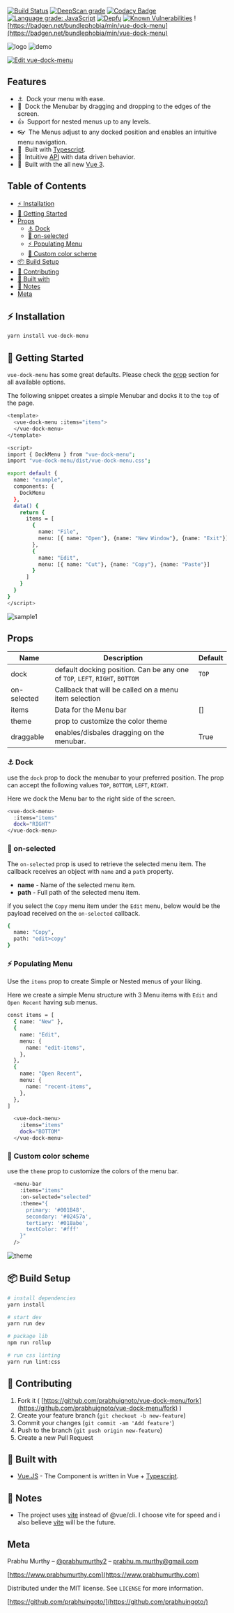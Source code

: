 [![Build Status](https://dev.azure.com/prabhummurthy/vue-dock-menu/_apis/build/status/prabhuignoto.vue-dock-menu?branchName=master)](https://dev.azure.com/prabhummurthy/vue-dock-menu/_build/latest?definitionId=8&branchName=master)
[![DeepScan grade](https://deepscan.io/api/teams/10074/projects/13372/branches/223016/badge/grade.svg)](https://deepscan.io/dashboard#view=project&tid=10074&pid=13372&bid=223016)
[![Codacy Badge](https://app.codacy.com/project/badge/Grade/65c2863c31644d5a98ae5bb83c1bd104)](https://www.codacy.com/manual/prabhuignoto/vue-dock-menu/dashboard?utm_source=github.com&amp;utm_medium=referral&amp;utm_content=prabhuignoto/vue-dock-menu&amp;utm_campaign=Badge_Grade)
[![Language grade: JavaScript](https://img.shields.io/lgtm/grade/javascript/g/prabhuignoto/vue-dock-menu.svg?logo=lgtm&logoWidth=18)](https://lgtm.com/projects/g/prabhuignoto/vue-dock-menu/context:javascript)
[![Depfu](https://badges.depfu.com/badges/f3a16c4fe1fcbd36df15d6949d9846bc/overview.svg)](https://depfu.com/github/prabhuignoto/vue-dock-menu?project_id=16495)
[![Known Vulnerabilities](https://snyk.io/test/github/prabhuignoto/vue-dock-menu/badge.svg?targetFile=package.json)](https://snyk.io/test/github/prabhuignoto/vue-dock-menu?targetFile=package.json)
![https://badgen.net/bundlephobia/min/vue-dock-menu](https://badgen.net/bundlephobia/min/vue-dock-menu)

![logo](./readme-assets/social-logo-small.png)
![demo](./readme-assets/demo-small.gif)

[![Edit vue-dock-menu](https://codesandbox.io/static/img/play-codesandbox.svg)](https://codesandbox.io/s/nifty-bhaskara-nxbum?fontsize=14&hidenavigation=1&theme=dark)<!-- slide -->

<h2>Features</h2>

- ⚓ &nbsp;Dock your menu with ease.
- 🤏 &nbsp;Dock the Menubar by dragging and dropping to the edges of the screen.
- 👍 &nbsp;Support for nested menus up to any levels.
- 👓&nbsp; The Menus adjust to any docked position and enables an intuitive menu navigation.
- 💪&nbsp; Built with [Typescript](https://www.typescriptlang.org/).
- 🧰&nbsp; Intuitive [API](#props) with data driven behavior.
- 🌠&nbsp; Built with the all new [Vue 3](https://v3.vuejs.org/).
  
<h2>Table of Contents</h2>

- [⚡ Installation](#-installation)
- [🚀 Getting Started](#-getting-started)
- [Props](#props)
  - [⚓ Dock](#-dock)
  - [📡 on-selected](#-on-selected)
  - [⚡ Populating Menu](#-populating-menu)
  - [🎨 Custom color scheme](#-custom-color-scheme)
- [📦 Build Setup](#-build-setup)
- [🔨 Contributing](#-contributing)
- [🧱 Built with](#-built-with)
- [📄 Notes](#-notes)
- [Meta](#meta)

## ⚡ Installation

```sh
yarn install vue-dock-menu
```

## 🚀 Getting Started

`vue-dock-menu` has some great defaults. Please check the [prop](#Props) section for all available options.

The following snippet creates a simple Menubar and docks it to the `top` of the page.

```sh
<template>
  <vue-dock-menu :items="items">
  </vue-dock-menu>
</template>

<script>
import { DockMenu } from "vue-dock-menu";
import "vue-dock-menu/dist/vue-dock-menu.css";

export default {
  name: "example",
  components: {
    DockMenu
  },
  data() {
    return {
      items = [
        {
          name: "File",
          menu: [{ name: "Open"}, {name: "New Window"}, {name: "Exit"}]
        },
        {
          name: "Edit",
          menu: [{ name: "Cut"}, {name: "Copy"}, {name: "Paste"}]
        }
      ]
    }
  }
}
</script>
```

![sample1](./readme-assets/sample1.png)

## Props

| Name        | Description                                                                                       | Default |
|-------------|---------------------------------------------------------------------------------------------------|---------|
| dock        | default docking position. Can be any one of `TOP`, `LEFT`, `RIGHT`, `BOTTOM` | `TOP`              |         |
| on-selected | Callback that will be called on a menu item selection                                             |         |
| items       | Data for the Menu bar                                                                             | []      |
| theme       | prop to customize the color theme                                                                 |         |
| draggable   | enables/disbales dragging on the menubar.                                                         | True    |

### ⚓ Dock

use the `dock` prop to dock the menubar to your preferred position. The prop can accept the following values `TOP`, `BOTTOM`, `LEFT`, `RIGHT`.

Here we dock the Menu bar to the right side of the screen.

```sh
<vue-dock-menu>
  :items="items"
  dock="RIGHT"
</vue-dock-menu>
```

### 📡 on-selected

The `on-selected` prop is used to retrieve the selected menu item. The callback receives an object with `name` and a `path` property.

- **name** - Name of the selected menu item.
- **path** - Full path of the selected menu item.

if you select the `Copy` menu item under the `Edit` menu, below would be the payload received on the `on-selected` callback.

```sh
{
  name: "Copy",
  path: "edit>copy"
}
```

### ⚡ Populating Menu

Use the `items` prop to create Simple or Nested menus of your liking.

Here we create a simple Menu structure with 3 Menu items with `Edit` and `Open Recent` having sub menus.

```sh
const items = [
  { name: "New" },
  {
    name: "Edit",
    menu: {
      name: "edit-items",
    },
  },
  {
    name: "Open Recent",
    menu: {
      name: "recent-items",
    },
  },
]
```

```sh
  <vue-dock-menu>
    :items="items"
    dock="BOTTOM"
  </vue-dock-menu>
```

### 🎨 Custom color scheme

use the `theme` prop to customize the colors of the menu bar.

```sh
  <menu-bar
    :items="items"
    :on-selected="selected"
    :theme="{
      primary: '#001B48',
      secondary: '#02457a',
      tertiary: '#018abe',
      textColor: '#fff'
    }"
  />
```

![theme](./readme-assets/theme.png)

## 📦 Build Setup

``` bash
# install dependencies
yarn install

# start dev
yarn run dev

# package lib
npm run rollup

# run css linting
yarn run lint:css
```

## 🔨 Contributing

1. Fork it ( [https://github.com/prabhuignoto/vue-dock-menu/fork](https://github.com/prabhuignoto/vue-dock-menu/fork) )
2. Create your feature branch (`git checkout -b new-feature`)
3. Commit your changes (`git commit -am 'Add feature'`)
4. Push to the branch (`git push origin new-feature`)
5. Create a new Pull Request

## 🧱 Built with

- [Vue.JS](vue) - The Component is written in Vue + [Typescript](typescript).

## 📄 Notes

- The project uses [vite](vite) instead of @vue/cli. I choose vite for speed and i also believe [vite](vite) will be the future.

## Meta

Prabhu Murthy – [@prabhumurthy2](https://twitter.com/prabhumurthy2) – prabhu.m.murthy@gmail.com

[https://www.prabhumurthy.com](https://www.prabhumurthy.com)

Distributed under the MIT license. See `LICENSE` for more information.

[https://github.com/prabhuingoto/](https://github.com/prabhuingoto/)

[vue]: https://vuejs.org
[typescript]: https://typescriptlang.org
[vite]: https://github.com/vitejs/vite
